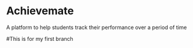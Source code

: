 # Achievemate

A platform to help students track their performance over a period of time

#This is for my first branch
